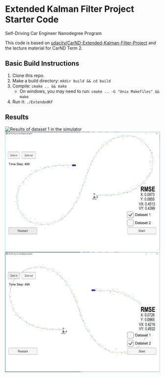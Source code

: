# Extended Kalman Filter Project Starter Code
Self-Driving Car Engineer Nanodegree Program

This code is based on [udacity/CarND-Extended-Kalman-Filter-Project](https://github.com/udacity/CarND-Extended-Kalman-Filter-Project) and the lecture material for CarND Term 2.

## Basic Build Instructions

1. Clone this repo.
2. Make a build directory: `mkdir build && cd build`
3. Compile: `cmake .. && make` 
   * On windows, you may need to run: `cmake .. -G "Unix Makefiles" && make`
4. Run it: `./ExtendedKF `

## Results

<img src="udacity.gif" alt="Results of dataset 1 in the simulator">

<img src="dataset1_result.png" alt="Dataset 1">

<img src="dataset2_result.png" alt="Dataset 2">
